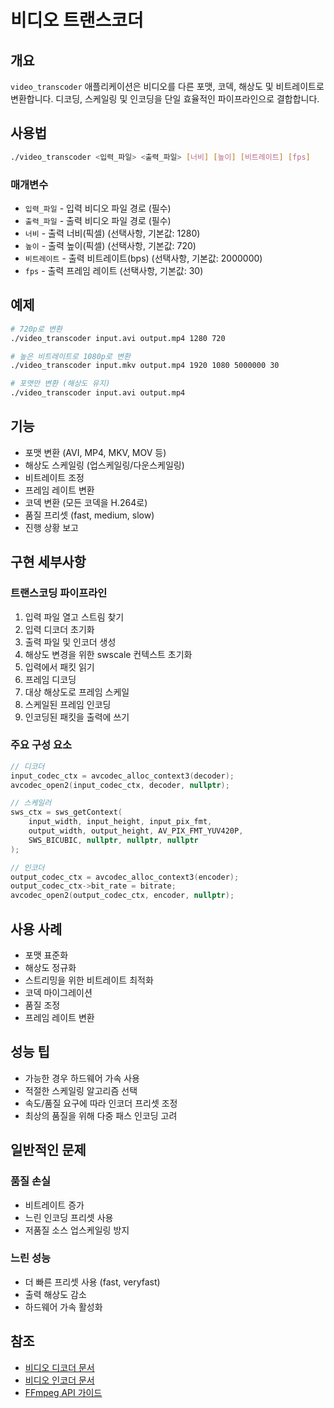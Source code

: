 # 비디오 트랜스코더

## 개요

`video_transcoder` 애플리케이션은 비디오를 다른 포맷, 코덱, 해상도 및 비트레이트로 변환합니다. 디코딩, 스케일링 및 인코딩을 단일 효율적인 파이프라인으로 결합합니다.

## 사용법

```bash
./video_transcoder <입력_파일> <출력_파일> [너비] [높이] [비트레이트] [fps]
```

### 매개변수

- `입력_파일` - 입력 비디오 파일 경로 (필수)
- `출력_파일` - 출력 비디오 파일 경로 (필수)
- `너비` - 출력 너비(픽셀) (선택사항, 기본값: 1280)
- `높이` - 출력 높이(픽셀) (선택사항, 기본값: 720)
- `비트레이트` - 출력 비트레이트(bps) (선택사항, 기본값: 2000000)
- `fps` - 출력 프레임 레이트 (선택사항, 기본값: 30)

## 예제

```bash
# 720p로 변환
./video_transcoder input.avi output.mp4 1280 720

# 높은 비트레이트로 1080p로 변환
./video_transcoder input.mkv output.mp4 1920 1080 5000000 30

# 포맷만 변환 (해상도 유지)
./video_transcoder input.avi output.mp4
```

## 기능

- 포맷 변환 (AVI, MP4, MKV, MOV 등)
- 해상도 스케일링 (업스케일링/다운스케일링)
- 비트레이트 조정
- 프레임 레이트 변환
- 코덱 변환 (모든 코덱을 H.264로)
- 품질 프리셋 (fast, medium, slow)
- 진행 상황 보고

## 구현 세부사항

### 트랜스코딩 파이프라인

1. 입력 파일 열고 스트림 찾기
2. 입력 디코더 초기화
3. 출력 파일 및 인코더 생성
4. 해상도 변경을 위한 swscale 컨텍스트 초기화
5. 입력에서 패킷 읽기
6. 프레임 디코딩
7. 대상 해상도로 프레임 스케일
8. 스케일된 프레임 인코딩
9. 인코딩된 패킷을 출력에 쓰기

### 주요 구성 요소

```cpp
// 디코더
input_codec_ctx = avcodec_alloc_context3(decoder);
avcodec_open2(input_codec_ctx, decoder, nullptr);

// 스케일러
sws_ctx = sws_getContext(
    input_width, input_height, input_pix_fmt,
    output_width, output_height, AV_PIX_FMT_YUV420P,
    SWS_BICUBIC, nullptr, nullptr, nullptr
);

// 인코더
output_codec_ctx = avcodec_alloc_context3(encoder);
output_codec_ctx->bit_rate = bitrate;
avcodec_open2(output_codec_ctx, encoder, nullptr);
```

## 사용 사례

- 포맷 표준화
- 해상도 정규화
- 스트리밍을 위한 비트레이트 최적화
- 코덱 마이그레이션
- 품질 조정
- 프레임 레이트 변환

## 성능 팁

- 가능한 경우 하드웨어 가속 사용
- 적절한 스케일링 알고리즘 선택
- 속도/품질 요구에 따라 인코더 프리셋 조정
- 최상의 품질을 위해 다중 패스 인코딩 고려

## 일반적인 문제

### 품질 손실
- 비트레이트 증가
- 느린 인코딩 프리셋 사용
- 저품질 소스 업스케일링 방지

### 느린 성능
- 더 빠른 프리셋 사용 (fast, veryfast)
- 출력 해상도 감소
- 하드웨어 가속 활성화

## 참조

- [비디오 디코더 문서](video_decoder.md)
- [비디오 인코더 문서](video_encoder.md)
- [FFmpeg API 가이드](ffmpeg_api.md)
